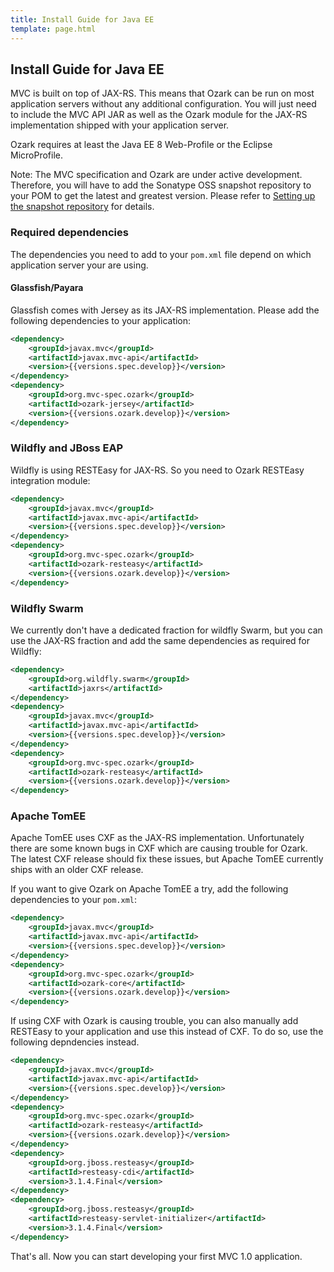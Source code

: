 ```yaml
---
title: Install Guide for Java EE
template: page.html
---
```


## Install Guide for Java EE

MVC is built on top of JAX-RS. This means that Ozark can be run on most application servers without
any additional configuration. You will just need to include the MVC API JAR as well as the Ozark module
for the JAX-RS implementation shipped with your application server.

Ozark requires at least the Java EE 8 Web-Profile or the Eclipse MicroProfile.

Note: The MVC specification and Ozark are under active development. Therefore, you will have to add 
the Sonatype OSS snapshot repository to your POM to get the latest and greatest version. 
Please refer to [Setting up the snapshot repository](install-snapshots.html) for details.

### Required dependencies

The dependencies you need to add to your `pom.xml` file depend on which application server
your are using.

#### Glassfish/Payara

Glassfish comes with Jersey as its JAX-RS implementation. Please add the following dependencies 
to your application:

```xml
<dependency>
    <groupId>javax.mvc</groupId>
    <artifactId>javax.mvc-api</artifactId>
    <version>{{versions.spec.develop}}</version>
</dependency>
<dependency>
    <groupId>org.mvc-spec.ozark</groupId>
    <artifactId>ozark-jersey</artifactId>
    <version>{{versions.ozark.develop}}</version>
</dependency>
```

### Wildfly and JBoss EAP

Wildfly is using RESTEasy for JAX-RS. So you need to Ozark RESTEasy integration module:

```xml
<dependency>
    <groupId>javax.mvc</groupId>
    <artifactId>javax.mvc-api</artifactId>
    <version>{{versions.spec.develop}}</version>
</dependency>
<dependency>
    <groupId>org.mvc-spec.ozark</groupId>
    <artifactId>ozark-resteasy</artifactId>
    <version>{{versions.ozark.develop}}</version>
</dependency>
```

### Wildfly Swarm

We currently don't have a dedicated fraction for wildfly Swarm, but you can use the
JAX-RS fraction and add the same dependencies as required for Wildfly:

```xml
<dependency>
    <groupId>org.wildfly.swarm</groupId>
    <artifactId>jaxrs</artifactId>
</dependency>
<dependency>
    <groupId>javax.mvc</groupId>
    <artifactId>javax.mvc-api</artifactId>
    <version>{{versions.spec.develop}}</version>
</dependency>
<dependency>
    <groupId>org.mvc-spec.ozark</groupId>
    <artifactId>ozark-resteasy</artifactId>
    <version>{{versions.ozark.develop}}</version>
</dependency>
```

### Apache TomEE

Apache TomEE uses CXF as the JAX-RS implementation. Unfortunately there are some known bugs in CXF
which are causing trouble for Ozark. The latest CXF release should fix these issues, but Apache TomEE
currently ships with an older CXF release.

If you want to give Ozark on Apache TomEE a try, add the following dependencies to your `pom.xml`:

```xml
<dependency>
    <groupId>javax.mvc</groupId>
    <artifactId>javax.mvc-api</artifactId>
    <version>{{versions.spec.develop}}</version>
</dependency>
<dependency>
    <groupId>org.mvc-spec.ozark</groupId>
    <artifactId>ozark-core</artifactId>
    <version>{{versions.ozark.develop}}</version>
</dependency>
```

If using CXF with Ozark is causing trouble, you can also manually add RESTEasy to your application
and use this instead of CXF. To do so, use the following depndencies instead.

```xml
<dependency>
    <groupId>javax.mvc</groupId>
    <artifactId>javax.mvc-api</artifactId>
    <version>{{versions.spec.develop}}</version>
</dependency>
<dependency>
    <groupId>org.mvc-spec.ozark</groupId>
    <artifactId>ozark-resteasy</artifactId>
    <version>{{versions.ozark.develop}}</version>
</dependency>
<dependency>
    <groupId>org.jboss.resteasy</groupId>
    <artifactId>resteasy-cdi</artifactId>
    <version>3.1.4.Final</version>
</dependency>
<dependency>
    <groupId>org.jboss.resteasy</groupId>
    <artifactId>resteasy-servlet-initializer</artifactId>
    <version>3.1.4.Final</version>
</dependency>
```

That's all. Now you can start developing your first MVC 1.0 application.